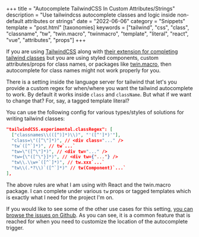 +++
title = "Autocomplete TailwindCSS In Custom Attributes/Strings"
description = "Use tailwindcss autocomplete classes and logic inside non-default attributes or strings"
date = "2022-06-06"
category = "Snippets"
template = "post.html"
[taxonomies]
keywords = ["tailwind", "css", "class", "classname", "tw", "twin.macro", "twinmacro", "template", "literal", "react", "vue", "attributes", "props"]
+++

If you are using [TailwindCSS](https://tailwindcss.com/) along with [their extension for completing tailwind classes](https://github.com/tailwindlabs/tailwindcss-intellisense) but you are using styled components, custom attributes/props for class names, or packages like [twin.macro](https://github.com/ben-rogerson/twin.macro), then autocomplete for class names might not work properly for you.

There is a setting inside the language server for tailwind that let's you provide a custom regex for when/where you want the tailwind autocomplete to work. By default it works inside `class` and `className`. But what if we want to change that? For, say, a tagged template literal?

You can use the following config for various types/styles of solutions for writing tailwind classes:

```json
"tailwindCSS.experimental.classRegex": [
  ["classnames\\(([^)]*)\\)", "'([^']*)'"],
  "class=\"([^\"]*)", // <div class="..." />
  "tw`([^`]*)", // tw`...`
  "tw=\"([^\"]*)", // <div tw="..." />
  "tw={\"([^\"}]*)", // <div tw={"..."} />
  "tw\\.\\w+`([^`]*)", // tw.xxx`...`
  "tw\\(.*?\\)`([^`]*)" // tw(Component)`...`
],
```

The above rules are what I am using with React and the twin.macro package. I can complete under various `tw` props or tagged templates which is exactly what I need for the project I'm on.

If you would like to see some of the other use cases for this setting, [you can browse the issues on Github](https://github.com/tailwindlabs/tailwindcss-intellisense/search?q=classRegex&type=issues). As you can see, it is a common feature that is reached for when you need to customize the location of the autocomplete trigger.
